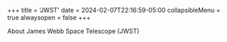 +++
title = 'JWST'
date = 2024-02-07T22:16:59-05:00
collapsibleMenu = true
alwaysopen = false
+++

About James Webb Space Telescope (JWST)